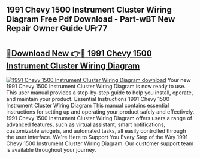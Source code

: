 ## 1991 Chevy 1500 Instrument Cluster Wiring Diagram Free Pdf Download - Part-wBT New Repair Owner Guide UFr77

# <h2><a href="http://dfrxr6.blite.top/?on=1991+Chevy+1500+Instrument+Cluster+Wiring+Diagram">🔗Download New 👉🔴 1991 Chevy 1500 Instrument Cluster Wiring Diagram</a></h2>

[![1991 Chevy 1500 Instrument Cluster Wiring Diagram download](https://i.imgur.com/lujVjoI.png)](http://dfrxr6.blite.top/?on=1991+Chevy+1500+Instrument+Cluster+Wiring+Diagram)
Your new 1991 Chevy 1500 Instrument Cluster Wiring Diagram is now ready to use. This user manual provides a step-by-step guide to help you install, operate, and maintain your product. Essential Instructions 1991 Chevy 1500 Instrument Cluster Wiring Diagram This manual contains essential instructions for setting up and operating your product safely and effectively. 1991 Chevy 1500 Instrument Cluster Wiring Diagram offers users a range of advanced features, such as virtual assistant, smart notifications, customizable widgets, and automated tasks, all easily controlled through the user interface. We're Here to Support You Every Step of the Way 1991 Chevy 1500 Instrument Cluster Wiring Diagram. Our customer support team is available throughout your journey.
